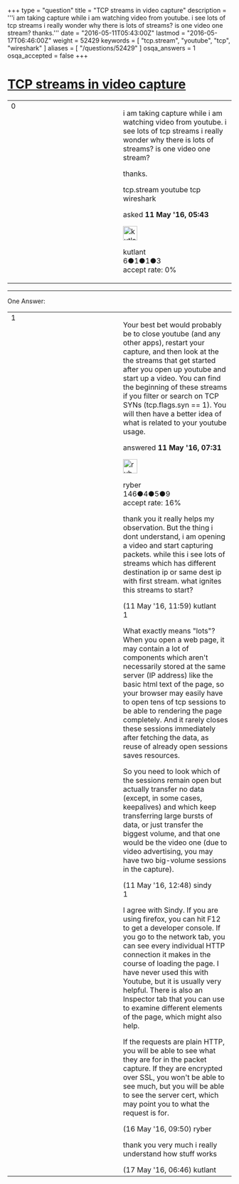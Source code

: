 +++
type = "question"
title = "TCP streams in video capture"
description = '''i am taking capture while i am watching video from youtube. i see lots of tcp streams i really wonder why there is lots of streams? is one video one stream?  thanks.'''
date = "2016-05-11T05:43:00Z"
lastmod = "2016-05-17T06:46:00Z"
weight = 52429
keywords = [ "tcp.stream", "youtube", "tcp", "wireshark" ]
aliases = [ "/questions/52429" ]
osqa_answers = 1
osqa_accepted = false
+++

<div class="headNormal">

# [TCP streams in video capture](/questions/52429/tcp-streams-in-video-capture)

</div>

<div id="main-body">

<div id="askform">

<table id="question-table" style="width:100%;"><colgroup><col style="width: 50%" /><col style="width: 50%" /></colgroup><tbody><tr class="odd"><td style="width: 30px; vertical-align: top"><div class="vote-buttons"><span id="post-52429-upvote" class="ajax-command post-vote up" rel="nofollow" title="I like this post (click again to cancel)"> </span><div id="post-52429-score" class="post-score" title="current number of votes">0</div><span id="post-52429-downvote" class="ajax-command post-vote down" rel="nofollow" title="I dont like this post (click again to cancel)"> </span> <span id="favorite-mark" class="ajax-command favorite-mark" rel="nofollow" title="mark/unmark this question as favorite (click again to cancel)"> </span><div id="favorite-count" class="favorite-count"></div></div></td><td><div id="item-right"><div class="question-body"><p>i am taking capture while i am watching video from youtube. i see lots of tcp streams i really wonder why there is lots of streams? is one video one stream?<br />
</p><p>thanks.</p></div><div id="question-tags" class="tags-container tags"><span class="post-tag tag-link-tcp.stream" rel="tag" title="see questions tagged &#39;tcp.stream&#39;">tcp.stream</span> <span class="post-tag tag-link-youtube" rel="tag" title="see questions tagged &#39;youtube&#39;">youtube</span> <span class="post-tag tag-link-tcp" rel="tag" title="see questions tagged &#39;tcp&#39;">tcp</span> <span class="post-tag tag-link-wireshark" rel="tag" title="see questions tagged &#39;wireshark&#39;">wireshark</span></div><div id="question-controls" class="post-controls"></div><div class="post-update-info-container"><div class="post-update-info post-update-info-user"><p>asked <strong>11 May '16, 05:43</strong></p><img src="https://secure.gravatar.com/avatar/a2097107eecb9ea2f8282e67c8020de0?s=32&amp;d=identicon&amp;r=g" class="gravatar" width="32" height="32" alt="kutlant&#39;s gravatar image" /><p><span>kutlant</span><br />
<span class="score" title="6 reputation points">6</span><span title="1 badges"><span class="badge1">●</span><span class="badgecount">1</span></span><span title="1 badges"><span class="silver">●</span><span class="badgecount">1</span></span><span title="3 badges"><span class="bronze">●</span><span class="badgecount">3</span></span><br />
<span class="accept_rate" title="Rate of the user&#39;s accepted answers">accept rate:</span> <span title="kutlant has no accepted answers">0%</span> </br></p></div></div><div id="comments-container-52429" class="comments-container"></div><div id="comment-tools-52429" class="comment-tools"></div><div class="clear"></div><div id="comment-52429-form-container" class="comment-form-container"></div><div class="clear"></div></div></td></tr></tbody></table>

------------------------------------------------------------------------

<div class="tabBar">

<span id="sort-top"></span>

<div class="headQuestions">

One Answer:

</div>

</div>

<span id="52433"></span>

<div id="answer-container-52433" class="answer">

<table style="width:100%;"><colgroup><col style="width: 50%" /><col style="width: 50%" /></colgroup><tbody><tr class="odd"><td style="width: 30px; vertical-align: top"><div class="vote-buttons"><span id="post-52433-upvote" class="ajax-command post-vote up" rel="nofollow" title="I like this post (click again to cancel)"> </span><div id="post-52433-score" class="post-score" title="current number of votes">1</div><span id="post-52433-downvote" class="ajax-command post-vote down" rel="nofollow" title="I dont like this post (click again to cancel)"> </span></div></td><td><div class="item-right"><div class="answer-body"><p>Your best bet would probably be to close youtube (and any other apps), restart your capture, and then look at the the streams that get started after you open up youtube and start up a video. You can find the beginning of these streams if you filter or search on TCP SYNs (tcp.flags.syn == 1). You will then have a better idea of what is related to your youtube usage.</p></div><div class="answer-controls post-controls"></div><div class="post-update-info-container"><div class="post-update-info post-update-info-user"><p>answered <strong>11 May '16, 07:31</strong></p><img src="https://secure.gravatar.com/avatar/ba1199f4d360c53a6cc8aa6aa5da37c8?s=32&amp;d=identicon&amp;r=g" class="gravatar" width="32" height="32" alt="ryber&#39;s gravatar image" /><p><span>ryber</span><br />
<span class="score" title="146 reputation points">146</span><span title="4 badges"><span class="badge1">●</span><span class="badgecount">4</span></span><span title="5 badges"><span class="silver">●</span><span class="badgecount">5</span></span><span title="9 badges"><span class="bronze">●</span><span class="badgecount">9</span></span><br />
<span class="accept_rate" title="Rate of the user&#39;s accepted answers">accept rate:</span> <span title="ryber has one accepted answer">16%</span></p></div></div><div id="comments-container-52433" class="comments-container"><span id="52441"></span><div id="comment-52441" class="comment"><div id="post-52441-score" class="comment-score"></div><div class="comment-text"><p>thank you it really helps my observation. But the thing i dont understand, i am opening a video and start capturing packets. while this i see lots of streams which has different destination ip or same dest ip with first stream. what ignites this streams to start?</p></div><div id="comment-52441-info" class="comment-info"><span class="comment-age">(11 May '16, 11:59)</span> <span class="comment-user userinfo">kutlant</span></div></div><span id="52442"></span><div id="comment-52442" class="comment"><div id="post-52442-score" class="comment-score">1</div><div class="comment-text"><p>What exactly means "lots"? When you open a web page, it may contain a lot of components which aren't necessarily stored at the same server (IP address) like the basic html text of the page, so your browser may easily have to open tens of tcp sessions to be able to rendering the page completely. And it rarely closes these sessions immediately after fetching the data, as reuse of already open sessions saves resources.</p><p>So you need to look which of the sessions remain open but actually transfer no data (except, in some cases, keepalives) and which keep transferring large bursts of data, or just transfer the biggest volume, and that one would be the video one (due to video advertising, you may have two big-volume sessions in the capture).</p></div><div id="comment-52442-info" class="comment-info"><span class="comment-age">(11 May '16, 12:48)</span> <span class="comment-user userinfo">sindy</span></div></div><span id="52627"></span><div id="comment-52627" class="comment"><div id="post-52627-score" class="comment-score">1</div><div class="comment-text"><p>I agree with Sindy. If you are using firefox, you can hit F12 to get a developer console. If you go to the network tab, you can see every individual HTTP connection it makes in the course of loading the page. I have never used this with Youtube, but it is usually very helpful. There is also an Inspector tab that you can use to examine different elements of the page, which might also help.</p><p>If the requests are plain HTTP, you will be able to see what they are for in the packet capture. If they are encrypted over SSL, you won't be able to see much, but you will be able to see the server cert, which may point you to what the request is for.</p></div><div id="comment-52627-info" class="comment-info"><span class="comment-age">(16 May '16, 09:50)</span> <span class="comment-user userinfo">ryber</span></div></div><span id="52672"></span><div id="comment-52672" class="comment"><div id="post-52672-score" class="comment-score"></div><div class="comment-text"><p>thank you very much i really understand how stuff works</p></div><div id="comment-52672-info" class="comment-info"><span class="comment-age">(17 May '16, 06:46)</span> <span class="comment-user userinfo">kutlant</span></div></div></div><div id="comment-tools-52433" class="comment-tools"></div><div class="clear"></div><div id="comment-52433-form-container" class="comment-form-container"></div><div class="clear"></div></div></td></tr></tbody></table>

</div>

<div class="paginator-container-left">

</div>

</div>

</div>

